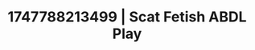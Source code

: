 ---
categories:
- Audio stimulation
- Shadow play
- Breath play
- Bare skin
- Ethical porn
image: /assets/images/1747788213499.jpg
layout: post
seo:
  description: Featured content with premium Scat Fetish, ABDL Play. HD images available.
  keywords: Scat Fetish, ABDL Play
  og_image: /assets/images/1747788213499.jpg
  schema_type: VisualArtwork
tags:
- ABDL Play
- Scat Fetish
- '#1747788213499'
title: 1747788213499 | Scat Fetish ABDL Play
---
